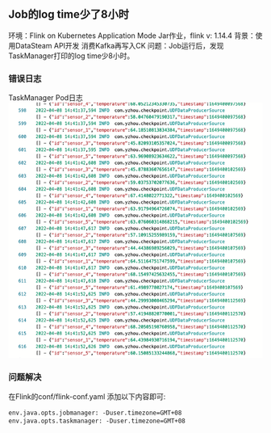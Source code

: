 ## Job的log time少了8小时

环境：Flink on Kubernetes Application Mode Jar作业，flink v: 1.14.4 
背景：使用DataSteam API开发 消费Kafka再写入CK
问题：Job运行后，发现TaskManager打印的log time少8小时。

### 错误日志
TaskManager Pod日志 
![logtime01](images/logtime01.jpg)


### 问题解决
在Flink的conf/flink-conf.yaml 添加以下内容即可: 
```
env.java.opts.jobmanager: -Duser.timezone=GMT+08
env.java.opts.taskmanager: -Duser.timezone=GMT+08
```